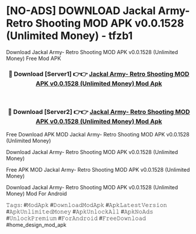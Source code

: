 # [NO-ADS] DOWNLOAD Jackal Army- Retro Shooting MOD APK v0.0.1528 (Unlimited Money) - tfzb1
Download Jackal Army- Retro Shooting MOD APK v0.0.1528 (Unlimited Money) Free Mod APK

<div align="center">
<h3>🔴 Download [Server1] 👉👉 <a href="https://apk-comot.site?title=Jackal_Army-_Retro_Shooting_MOD_APK_v0.0.1528_(Unlimited_Money)">Jackal Army- Retro Shooting MOD APK v0.0.1528 (Unlimited Money) Mod Apk</a></h3><br>

<h3>🔴 Download [Server2] 👉👉 <a href="https://apk-comot.site?title=Jackal_Army-_Retro_Shooting_MOD_APK_v0.0.1528_(Unlimited_Money)">Jackal Army- Retro Shooting MOD APK v0.0.1528 (Unlimited Money) Mod Apk</a></h3>
</div>


Free Download APK MOD Jackal Army- Retro Shooting MOD APK v0.0.1528 (Unlimited Money)

Download Jackal Army- Retro Shooting MOD APK v0.0.1528 (Unlimited Money) 

Free APK MOD Jackal Army- Retro Shooting MOD APK v0.0.1528 (Unlimited Money) 

Download Jackal Army- Retro Shooting MOD APK v0.0.1528 (Unlimited Money) Mod For Android

𝚃𝚊𝚐𝚜: #𝙼𝚘𝚍𝙰𝚙𝚔 #𝙳𝚘𝚠𝚗𝚕𝚘𝚊𝚍𝙼𝚘𝚍𝙰𝚙𝚔 #𝙰𝚙𝚔𝙻𝚊𝚝𝚎𝚜𝚝𝚅𝚎𝚛𝚜𝚒𝚘𝚗 #𝙰𝚙𝚔𝚄𝚗𝚕𝚒𝚖𝚒𝚝𝚎𝚍𝙼𝚘𝚗𝚎𝚢 #𝙰𝚙𝚔𝚄𝚗𝚕𝚘𝚌𝚔𝙰𝚕𝚕 #𝙰𝚙𝚔𝙽𝚘𝙰𝚍𝚜 #𝚄𝚗𝚕𝚘𝚌𝚔𝙿𝚛𝚎𝚖𝚒𝚞𝚖 #𝙵𝚘𝚛𝙰𝚗𝚍𝚛𝚘𝚒𝚍 #𝙵𝚛𝚎𝚎𝙳𝚘𝚠𝚗𝚕𝚘𝚊𝚍 #home_design_mod_apk